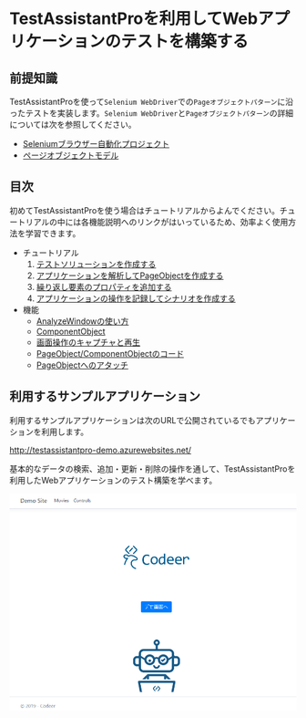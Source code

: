 # TestAssistantProを利用してWebアプリケーションのテストを構築する

## 前提知識

TestAssistantProを使って`Selenium WebDriver`での`Pageオブジェクトパターン`に沿ったテストを実装します。`Selenium WebDriver`と`Pageオブジェクトパターン`の詳細については次を参照してください。

- [Seleniumブラウザー自動化プロジェクト](https://www.selenium.dev/documentation/ja/)
- [ページオブジェクトモデル](https://www.selenium.dev/documentation/ja/guidelines_and_recommendations/page_object_models/)

## 目次

初めてTestAssistantProを使う場合はチュートリアルからよんでください。チュートリアルの中には各機能説明へのリンクがはいっているため、効率よく使用方法を学習できます。

- チュートリアル
  1. [テストソリューションを作成する](tutorial/Sln.md)
  2. [アプリケーションを解析してPageObjectを作成する](tutorial/PageObject.md)
  3. [繰り返し要素のプロパティを追加する](tutorial/ComponentObject.md)
  4. [アプリケーションの操作を記録してシナリオを作成する](tutorial/Scenario.md)
- 機能
  - [AnalyzeWindowの使い方](feature/AnalyzeWindow.md)
  - [ComponentObject](feature/ComponentObject.md)
  - [画面操作のキャプチャと再生](feature/CaptureAndExecute.md)
  - [PageObject/ComponentObjectのコード](feature/GeneratedCode.md)
  - [PageObjectへのアタッチ](feature/Attach.md)

## 利用するサンプルアプリケーション

利用するサンプルアプリケーションは次のURLで公開されているでもアプリケーションを利用します。

http://testassistantpro-demo.azurewebsites.net/

基本的なデータの検索、追加・更新・削除の操作を通して、TestAssistantProを利用したWebアプリケーションのテスト構築を学べます。

![トップページ](./img/readme_1.png)